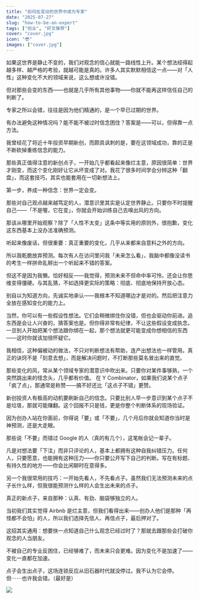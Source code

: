```yaml
---
title: "如何在变动的世界中成为专家"
date: "2025-07-27"
slug: "how-to-be-an-expert"
tags: ["创业", "好文推荐"]
cover: "cover.jpg"
icon: "😎"
images: ["cover.jpg"]
---
```

如果这世界是静止不变的，我们对观念的信心就能一路线性上升。某个想法经得起越多样、越严格的考验，就越可能是真的。许多人其实默默相信这一点——对「人性」这种变化不大的领域来说，这么想或许没错。



但对那些会变的东西——也就是几乎所有其他事物——你就不能再这样信任自己的判断了。



专家之所以会错，往往是因为他们精通的，是一个早已过期的世界。



有办法避免这种情况吗？能不能不被过时信念困住？答案是——可以，但得靠一点方法。



我曾经花了将近十年投资早期新创，而颇具讽刺的是，要在这领域成功，靠的正是不断砍掉重练信念的能力。



那些真正值得注意的新创点子，一开始几乎都看起来像烂主意，原因很简单：世界才刚变，而这个变化刚好让它从坏变成了对。我花了很多时间学会分辨这种「翻盘」，而这套技巧，其实也能套用在一切新想法上。



第一步，养成一种信念：世界一定会变。



那些对自己观点越来越笃定的人，潜意识里其实是认定世界静止。只要你不时提醒自己——「不是喔，它在变」，你就会开始训练自己去嗅出风的方向。



那该从哪里开始观察？除了「人性不太变」这条中等实用的原则外，很抱歉，变化这东西基本上没办法准确预测。



听起来像废话，但很重要：真正重要的变化，几乎从来都来自意料之外的方向。



所以我乾脆放弃预测。每次有人在访问里问我「未来怎么看」，我脑中都像没读书的考生一样拼命乱掰出一个听起来不错的答案。



但这不是因为我懒。恰好相反——我觉得，预测未来不但命中率可怜，还会让你思维变得僵硬。与其乱猜，不如选择更实际的策略：彻底、彻底地保持开放心态。



别自以为知道方向，先诚实地承认——我根本不知道哪边才是对的。然后把注意力全放在感知变化的能力上。



当然，你可以有一些假设性想法。它们会稍微绑住你没错，但也会驱动你前进。追东西是会让人兴奋的，猜答案也是。但你得非常有纪律，不让这些假设变成执念。
一旦别人开始把某个想法跟你绑在一起，那个想法就更可能变成你想相信的东西——这时你就该加倍怀疑它。



我相信，这种偏被动的做法，不只对判断想法有帮助，连产出想法也一样管用。真正的诀窍不是「刻意去想」，而是解决问题时，不打断那些莫名冒出来的直觉。



那些变化的风，常从某个领域专家的潜意识中吹出来。只要你对某件事够熟，一个突然跳出来的怪念头，几乎都有价值。
在 Y Combinator，如果我们说某个点子「疯了点」，那通常是称赞——搞不好还比「这点子不错」更赞。



新创投资人有极高的动机要刷新自己的信念。只要比别人早一步意识到某个点子不是垃圾，那就可能赚翻。这个回报不只是钱，更是你整个判断体系的现场验证。



因为创办人站在你面前，你得说「要」或「不要」，几个月后你就会知道你当时是神预测，还是大走眼。



那些说「不要」而错过 Google 的人（真的有几个），这笔帐会记一辈子。



凡是对想法要「下注」而非只评论的人，基本上都拥有这种自我纠错压力。任何人，只要愿意，也能拥有这种压力——你只要公开写下自己的判断。写在有标题、有持久性的地方——你会比闲聊时在意得多。



另一个我很常用的技巧：一开始先看人，不先看点子。虽然我们无法预测未来的点子长什么样，但我很能预测什么样的人会生出未来的点子。



真正的新点子，来自那种：认真、有劲、脑袋够独立的人。



当初我们其实觉得 Airbnb 是烂主意，但我们看得出来——创办人他们是那种「再怪都不会怕」的人，所以我们选择先信人、再信点子，最后押对了。



这招其实通用：想要快一点知道自己什么观念已经过时了？那就去跟那些会打破你观念的人当朋友。



不被自己的专业反困住，已经够难了，而未来只会更难。因为变化不是加速了——变化一直都在加速。



点子会生出点子，这场连锁反应从旧石器时代就没停过。我不认为它会停。
但⋯⋯也许我会错。（最好是）




![](https://prod-files-secure.s3.us-west-2.amazonaws.com/112d0858-5090-4d34-a606-b75eb8d65fd2/46476355-9cf3-4e99-9b7a-3531bc426380/1000202064.png?X-Amz-Algorithm=AWS4-HMAC-SHA256&X-Amz-Content-Sha256=UNSIGNED-PAYLOAD&X-Amz-Credential=ASIAZI2LB466ZHZ5JXKS%2F20251024%2Fus-west-2%2Fs3%2Faws4_request&X-Amz-Date=20251024T141415Z&X-Amz-Expires=3600&X-Amz-Security-Token=IQoJb3JpZ2luX2VjEKb%2F%2F%2F%2F%2F%2F%2F%2F%2F%2FwEaCXVzLXdlc3QtMiJIMEYCIQCZPpKStjIfu%2FjRcYS6OjAbucUV3QHofLgFU2c0Uib9eAIhAIk0FBhEHx6aeotIizR055cMB5P9HqJdEmAztC5LrTU%2BKv8DCF8QABoMNjM3NDIzMTgzODA1Igy9y8jlq41xD1ox5Nkq3AOoy%2BnWcDVde3m4iVWyx%2FAD%2Bovcp9jvm1k%2BxAY7tqVAxuM7a%2FdvtXJEsZpPCVP1PEm6ykjewmo97WE7OA18HWsdoE46RmoXiZBXfRXYoFgVPdsXROQ7Bddp%2B0sIC3OZNTZtn8uXxBjqysf5eHxOlwh4M95ZrvOdP640sxApVoU2d3xtPsOtF%2FLU5qL6fsHV2697brZpdFYY0kFmORsbW1wm%2BBbiDlD6p3sCzz3J179QOcV4t12OUTmymmPX3m%2BpgsjVwsm5ptTXDQAO2nXox3sayyTq5Y7gX%2BNPg20THENF1gqk0rJFPeDX8EPOrtwQzIlLay63KKyFGgyFhcj%2FzmAdyUf%2ByqRS9ijjzAqlGGt0zFx7yn8snnujBVQdOQ6w8Eh9A6eXYMs1WC1vSYG40vUAacJ2V%2BWynSMNpVdHPAhEEYr8y3oU63TZbpkLmJrwJXB59s6nc6nGpY%2Bc9ZS%2B36EXc1dOlJX31kHep8rab%2BbfE9k3rrp%2FoaBHIUN0ZvTizWGikTZyzIqqeumSQpuM%2BWFLtU%2FTk0QGKnWAGz8A4e1wR7R3ln3VwKUYRNiYq2xU8psNnO5qI8Ox4qwYIpeQBs943v3Mh5em8mypHuu9%2B471TNN%2BnQiJHOEgT6Qp%2BDCXjO7HBjqkAaXG537omzXDnF8lpM7nzUIXTwLpEBhPxYg9nxS8rWhQTJREhGwWZcDBxfuSFi5zS2WZE9Eg2P6IgEAQ%2FyNoLK2TED1UZR5FszCQonOfvpvMLUM7Si3GyOMT0wjHXHWABMBKaf7agFVPMEITjSssb7%2B5R6z4Yb5FgiTvX7x5XlXZBChoaZ3uN2Ae4IF2iHtjQOjzyU4AXkL3ECUixJl7%2FVAYQk%2FO&X-Amz-Signature=19bc33e50b8f719677396e44f5d1876d771ce0fe577032b23f98937d78e949ad&X-Amz-SignedHeaders=host&x-amz-checksum-mode=ENABLED&x-id=GetObject)

